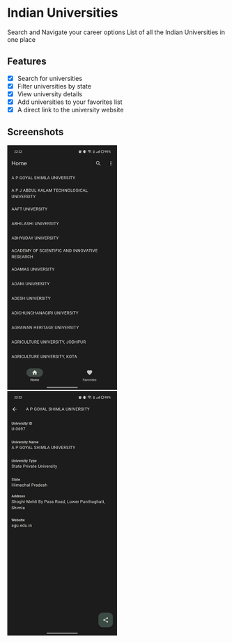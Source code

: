 # Indian Universities
Search and Navigate your career options
List of all the Indian Universities in one place

## Features
- [x] Search for universities
- [x] Filter universities by state
- [x] View university details
- [x] Add universities to your favorites list
- [x] A direct link to the university website

## Screenshots
<div>
    <img style="width: 50%" src="screenshot/1.jpg" alt="Indian Universities" style="float: left; margin-right: 10px;">
    <img style="width: 50%" src="screenshot/2.jpg" alt="Indian Universities" style="float: left;">
</div>